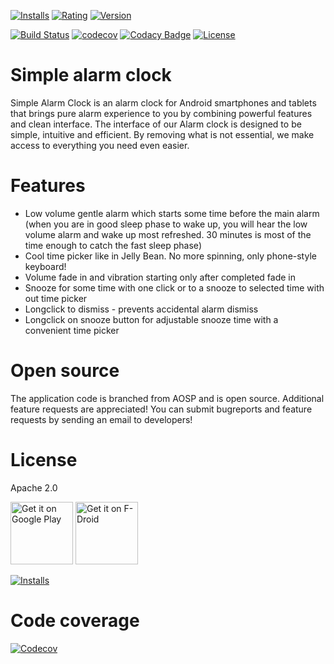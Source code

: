 [![Installs](https://img.shields.io/endpoint?color=green&logo=google-play&logoColor=green&url=https%3A%2F%2Fplay.cuzi.workers.dev%2Fplay%3Fi%3Dcom.better.alarm%26l%3DGoogle%2520Play%2520Installs%26m%3D%24totalinstalls)](https://play.google.com/store/apps/details?id=com.better.alarm)
[![Rating](https://img.shields.io/endpoint?color=green&logo=google-play&logoColor=green&url=https%3A%2F%2Fplay.cuzi.workers.dev%2Fplay%3Fi%3Dcom.better.alarm%26l%3DGoogle%2520Play%2520Rating%26m%3D%24rating)](https://play.google.com/store/apps/details?id=com.better.alarm)
[![Version](https://img.shields.io/endpoint?color=blue&logo=google-play&logoColor=green&url=https%3A%2F%2Fplay.cuzi.workers.dev%2Fplay%3Fi%3Dcom.better.alarm%26l%3DGoogle%2520Play%26m%3D%24version)](https://play.google.com/store/apps/details?id=com.better.alarm)

[![Build Status](https://github.com/yuriykulikov/AlarmClock/actions/workflows/gradle.yml/badge.svg?branch=develop)](https://github.com/yuriykulikov/AlarmClock/actions)
[![codecov](https://codecov.io/gh/yuriykulikov/AlarmClock/branch/develop/graph/badge.svg)](https://codecov.io/gh/yuriykulikov/AlarmClock)
[![Codacy Badge](https://api.codacy.com/project/badge/Grade/f5af63df137746bcb45e43b4f2a78217)](https://app.codacy.com/gh/yuriykulikov/AlarmClock)
[![License](https://img.shields.io/badge/License-Apache%202.0-blue.svg)](https://opensource.org/licenses/Apache-2.0)

# Simple alarm clock
Simple Alarm Clock is an alarm clock for Android smartphones and tablets that brings pure alarm experience to you by combining powerful features and clean interface.
The interface of our Alarm clock is designed to be simple, intuitive and efficient. By removing what is not essential, we make access to everything you need even easier.

# Features
* Low volume gentle alarm which starts some time before the main alarm (when you are in good sleep phase to wake up, you will hear the low volume alarm and wake up most refreshed. 30 minutes is most of the time enough to catch the fast sleep phase)
* Cool time picker like in Jelly Bean. No more spinning, only phone-style keyboard!
* Volume fade in and vibration starting only after completed fade in
* Snooze for some time with one click or to a snooze to selected time with out time picker
* Longclick to dismiss - prevents accidental alarm dismiss
* Longclick on snooze button for adjustable snooze time with a convenient time picker

# Open source
The application code is branched from AOSP and is open source. Additional feature requests are appreciated! You can submit bugreports and feature requests by sending an email to developers!

# License
Apache 2.0

[<img src="https://play.google.com/intl/en_us/badges/images/generic/en-play-badge.png"
     alt="Get it on Google Play"
     height="100">](https://play.google.com/store/apps/details?id=com.better.alarm)
[<img src="https://fdroid.gitlab.io/artwork/badge/get-it-on.png"
     alt="Get it on F-Droid"
     height="100">](https://f-droid.org/packages/com.better.alarm/)

[![Installs](https://img.shields.io/endpoint?color=green&logo=google-play&logoColor=green&url=https%3A%2F%2Fplay.cuzi.workers.dev%2Fplay%3Fi%3Dcom.better.alarm%26l%3DGoogle%2520Play%2520Installs%26m%3D%24totalinstalls)](https://play.google.com/store/apps/details?id=com.better.alarm)

# Code coverage
[![Codecov](https://codecov.io/gh/yuriykulikov/AlarmClock/branch/develop/graphs/tree.svg)](https://codecov.io/gh/yuriykulikov/AlarmClock)
